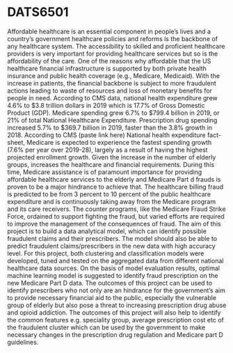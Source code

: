 # DATS6501

Affordable healthcare is an essential component in people’s lives and a country’s government healthcare
policies and reforms is the backbone of any healthcare system. The accessibility to skilled and proficient
healthcare providers is very important for providing healthcare services but so is the affordability of the
care. One of the reasons why affordable that the US healthcare financial infrastructure is supported by
both private health insurance and public health coverage (e.g., Medicare, Medicaid). With the increase
in patients, the financial backbone is subject to more fraudulent actions leading to waste of resources and
loss of monetary benefits for people in need. According to CMS data, national health expenditure grew
4.6% to $3.8 trillion dollars in 2019 which is 17.7% of Gross Domestic Product (GDP). Medicare spending
grew 6.7% to $799.4 billion in 2019, or 21% of total National Healthcare Expenditure. Prescription
drug spending increased 5.7% to $369.7 billion in 2019, faster than the 3.8% growth in 2018. According
to CMS (paste link here) National health expenditure fact-sheet, Medicare is expected to experience the
fastest spending growth (7.6% per year over 2019-28), largely as a result of having the highest projected
enrollment growth. Given the increase in the number of elderly groups, increases the healthcare and
financial requirements. During this time, Medicare assistance is of paramount importance for providing
affordable healthcare services to the elderly and Medicare Part d frauds is proven to be a major hindrance
to achieve that. The healthcare billing fraud is predicted to be from 3 percent to 10 percent of the
public healthcare expenditure and is continuously taking away from the Medicare program and its care
receivers. The counter programs, like the Medicare Fraud Strike Force, ordained to support fighting the
fraud, but varied efforts are required to improve the management of the consequences of fraud.
The aim of this project is to build a data analytical model, which can identify possible fraudulent claims
and their prescribers. The model should also be able to predict fraudulent claims/prescribers in the new
data with high accuracy level. For this project, both clustering and classification models were developed,
tuned and tested on the aggregated data from different national healthcare data sources. On the basis of
model evaluation results, optimal machine learning model is suggested to identify fraud prescription on
the new Medicare Part D data.
The outcomes of this project can be used to identify prescribers who not only are an hindrance for the
government’s aim to provide necessary financial aid to the public, especially the vulnerable group of
elderly but also pose a threat to increasing prescription drug abuse and opioid addiction. The outcomes
of this project will also help to identify the common features e.g. speciality group, average prescription
cost etc of the fraudulent cluster which can be used by the government to make necessary changes in the
prescription drug regulation and Medicare part D guidelines.
